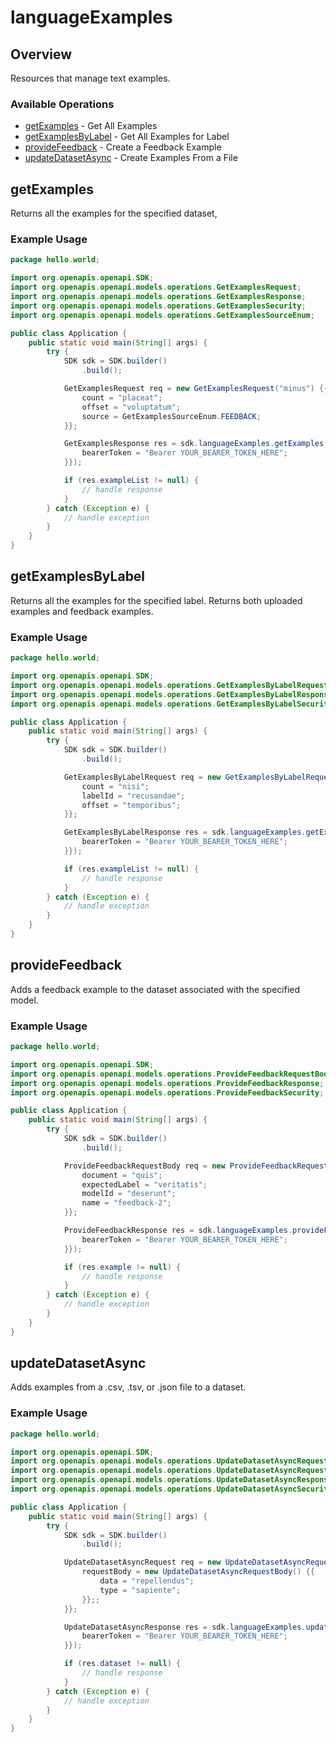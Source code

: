 # languageExamples

## Overview

Resources that manage text examples.

### Available Operations

* [getExamples](#getexamples) - Get All Examples
* [getExamplesByLabel](#getexamplesbylabel) - Get All Examples for Label
* [provideFeedback](#providefeedback) - Create a Feedback Example
* [updateDatasetAsync](#updatedatasetasync) - Create Examples From a File

## getExamples

Returns all the examples for the specified dataset,

### Example Usage

```java
package hello.world;

import org.openapis.openapi.SDK;
import org.openapis.openapi.models.operations.GetExamplesRequest;
import org.openapis.openapi.models.operations.GetExamplesResponse;
import org.openapis.openapi.models.operations.GetExamplesSecurity;
import org.openapis.openapi.models.operations.GetExamplesSourceEnum;

public class Application {
    public static void main(String[] args) {
        try {
            SDK sdk = SDK.builder()
                .build();

            GetExamplesRequest req = new GetExamplesRequest("minus") {{
                count = "placeat";
                offset = "voluptatum";
                source = GetExamplesSourceEnum.FEEDBACK;
            }};            

            GetExamplesResponse res = sdk.languageExamples.getExamples(req, new GetExamplesSecurity("excepturi") {{
                bearerToken = "Bearer YOUR_BEARER_TOKEN_HERE";
            }});

            if (res.exampleList != null) {
                // handle response
            }
        } catch (Exception e) {
            // handle exception
        }
    }
}
```

## getExamplesByLabel

Returns all the examples for the specified label. Returns both uploaded examples and feedback examples.

### Example Usage

```java
package hello.world;

import org.openapis.openapi.SDK;
import org.openapis.openapi.models.operations.GetExamplesByLabelRequest;
import org.openapis.openapi.models.operations.GetExamplesByLabelResponse;
import org.openapis.openapi.models.operations.GetExamplesByLabelSecurity;

public class Application {
    public static void main(String[] args) {
        try {
            SDK sdk = SDK.builder()
                .build();

            GetExamplesByLabelRequest req = new GetExamplesByLabelRequest() {{
                count = "nisi";
                labelId = "recusandae";
                offset = "temporibus";
            }};            

            GetExamplesByLabelResponse res = sdk.languageExamples.getExamplesByLabel(req, new GetExamplesByLabelSecurity("ab") {{
                bearerToken = "Bearer YOUR_BEARER_TOKEN_HERE";
            }});

            if (res.exampleList != null) {
                // handle response
            }
        } catch (Exception e) {
            // handle exception
        }
    }
}
```

## provideFeedback

Adds a feedback example to the dataset associated with the specified model.

### Example Usage

```java
package hello.world;

import org.openapis.openapi.SDK;
import org.openapis.openapi.models.operations.ProvideFeedbackRequestBody;
import org.openapis.openapi.models.operations.ProvideFeedbackResponse;
import org.openapis.openapi.models.operations.ProvideFeedbackSecurity;

public class Application {
    public static void main(String[] args) {
        try {
            SDK sdk = SDK.builder()
                .build();

            ProvideFeedbackRequestBody req = new ProvideFeedbackRequestBody() {{
                document = "quis";
                expectedLabel = "veritatis";
                modelId = "deserunt";
                name = "feedback-2";
            }};            

            ProvideFeedbackResponse res = sdk.languageExamples.provideFeedback(req, new ProvideFeedbackSecurity("perferendis") {{
                bearerToken = "Bearer YOUR_BEARER_TOKEN_HERE";
            }});

            if (res.example != null) {
                // handle response
            }
        } catch (Exception e) {
            // handle exception
        }
    }
}
```

## updateDatasetAsync

Adds examples from a .csv, .tsv, or .json file to a dataset.

### Example Usage

```java
package hello.world;

import org.openapis.openapi.SDK;
import org.openapis.openapi.models.operations.UpdateDatasetAsyncRequest;
import org.openapis.openapi.models.operations.UpdateDatasetAsyncRequestBody;
import org.openapis.openapi.models.operations.UpdateDatasetAsyncResponse;
import org.openapis.openapi.models.operations.UpdateDatasetAsyncSecurity;

public class Application {
    public static void main(String[] args) {
        try {
            SDK sdk = SDK.builder()
                .build();

            UpdateDatasetAsyncRequest req = new UpdateDatasetAsyncRequest("ipsam") {{
                requestBody = new UpdateDatasetAsyncRequestBody() {{
                    data = "repellendus";
                    type = "sapiente";
                }};;
            }};            

            UpdateDatasetAsyncResponse res = sdk.languageExamples.updateDatasetAsync(req, new UpdateDatasetAsyncSecurity("quo") {{
                bearerToken = "Bearer YOUR_BEARER_TOKEN_HERE";
            }});

            if (res.dataset != null) {
                // handle response
            }
        } catch (Exception e) {
            // handle exception
        }
    }
}
```
